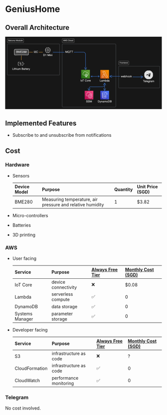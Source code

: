 # GeniusHome

## Overall Architecture

![architecture diagram](docs/architecture_diagram.svg)

## Implemented Features

- Subscribe to and unsubscribe from notifications

## Cost

### Hardware

- Sensors

  | Device Model | Purpose                                                   | Quantity | Unit Price (SGD) |
  | ------------ | --------------------------------------------------------- | -------- | ---------------- |
  | BME280       | Measuring temperature, air pressure and relative humidity | 1        | $3.82            |

- Micro-controllers

- Batteries

- 3D printing

### AWS

- User facing

  | Service         | Purpose             | [Always Free Tier](https://aws.amazon.com/free) | [Monthly Cost (SGD)](https://calculator.aws/#/) |
  | --------------- | ------------------- | ----------------------------------------------- | ----------------------------------------------- |
  | IoT Core        | device connectivity | ❌                                              | $0.08                                           |
  | Lambda          | serverless compute  | ✅                                              | 0                                               |
  | DynamoDB        | data storage        | ✅                                              | 0                                               |
  | Systems Manager | parameter storage   | ✅                                              | 0                                               |

- Developer facing

  | Service        | Purpose                | [Always Free Tier](https://aws.amazon.com/free) | [Monthly Cost (SGD)](https://calculator.aws/#/) |
  | -------------- | ---------------------- | ----------------------------------------------- | ----------------------------------------------- |
  | S3             | infrastructure as code | ❌                                              | ?                                               |
  | CloudFormation | infrastructure as code | ✅                                              | 0                                               |
  | CloudWatch     | performance monitoring | ✅                                              | 0                                               |

### Telegram

No cost involved.

